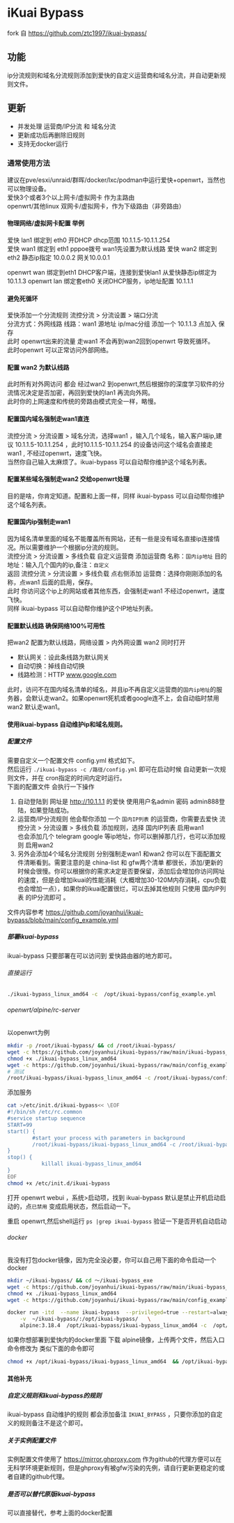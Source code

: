 # iKuai Bypass
fork 自 https://github.com/ztc1997/ikuai-bypass/

## 功能
ip分流规则和域名分流规则添加到爱快的自定义运营商和域名分流，并自动更新规则文件。  
## 更新
- 并发处理 运营商/IP分流 和 域名分流
- 更新成功后再删除旧规则  
- 支持无docker运行
### 通常使用方法 
建议在pve/esxi/unraid/群晖/docker/lxc/podman中运行爱快+openwrt，当然也可以物理设备。    
爱快3个或者3个以上网卡/虚拟网卡 作为主路由   
openwrt/其他linux 双网卡/虚拟网卡，作为下级路由（非旁路由）    
#### 物理网络/虚拟网卡配置 举例
爱快 lan1 绑定到 eth0  开DHCP dhcp范围 10.1.1.5-10.1.1.254   
爱快 wan1 绑定到 eth1  pppoe拨号    wan1先设置为默认线路
爱快 wan2 绑定到 eth2  静态ip指定 10.0.0.2 网关10.0.0.1   

openwrt  wan 绑定到eth1 DHCP客户端，连接到爱快lan1 从爱快静态ip绑定为10.1.1.3
openwrt  lan 绑定套eth0 关闭DHCP服务，ip地址配置 10.1.1.1

#### 避免死循环
爱快添加一个分流规则 流控分流 > 分流设置 > 端口分流   
分流方式：外网线路   线路：wan1  源地址 ip/mac分组 添加一个 10.1.1.3 点加入  保存   
此时 openwrt出来的流量 走wan1 不会再到wan2回到openwrt 导致死循环。  
此时openwrt 可以正常访问外部网络。  
#### 配置  wan2 为默认线路
此时所有对外网访问 都会 经过wan2 到openwrt,然后根据你的深度学习软件的分流情况决定是否加密，再回到爱快的lan1 再流向外网。  
此时你的上网速度和传统的旁路由模式完全一样，略慢。
#### 配置国内域名强制走wan1直连
流控分流 > 分流设置 > 域名分流，选择wan1 ，输入几个域名，输入客户端ip,建议 10.1.1.5-10.1.1.254 ，此时10.1.1.5-10.1.1.254 的设备访问这个域名会直接走wan1 , 不经过openwrt，速度飞快。   
当然你自己输入太麻烦了。ikuai-bypass 可以自动帮你维护这个域名列表。  
#### 配置某些域名强制走wan2 交给openwrt处理
目的是啥，你肯定知道。配置和上面一样，同样 ikuai-bypass 可以自动帮你维护这个域名列表。 
#### 配置国内ip强制走wan1
因为域名清单里面的域名不能覆盖所有网站，还有一些是没有域名直接ip连接情况。所以需要维护一个根据ip分流的规则。   
流控分流 > 分流设置 > 多线负载  自定义运营商  添加运营商  名称：`国内ip地址` 目的地址：输入几个国内的ip,备注：`自定义`  
返回  流控分流 > 分流设置 > 多线负载  点右侧添加 运营商：选择你刚刚添加的名称，点wan1 后面的启用，保存。  
此时 你访问这个ip上的网站或者其他东西，会强制走wan1 不经过openwrt，速度飞快。     
同样 ikuai-bypass 可以自动帮你维护这个IP地址列表。   
#### 配置默认线路 确保网络100%可用性 
把wan2 配置为默认线路，网络设置 > 内外网设置  wan2 同时打开 
-  默认网关：设此条线路为默认网关   
-  自动切换：掉线自动切换    
-  线路检测：HTTP  www.google.com   
 
此时，访问不在国内域名清单的域名，并且ip不再自定义运营商的`国内ip地址`的服务器，会默认走wan2。如果openwrt死机或者google连不上，会自动临时禁用wan2 默认走wan1。

#### 使用ikuai-bypass 自动维护ip和域名规则。
##### 配置文件
需要自定义一个配置文件 config.yml 格式如下。  
然后运行  ` ./ikuai-bypass -c /路径/config.yml ` 即可在启动时候 自动更新一次规则文件，并在 cron指定的时间内定时运行。  
下面的配置文件 会执行一下操作
1. 自动登陆到 网址是 http://10.1.1.1 的爱快 使用用户名admin 密码 admin888登陆，如果登陆成功。    
2. 运营商/IP分流规则  他会帮你添加 一个 `国内IP列表` 的运营商，你需要去爱快 流控分流 > 分流设置 > 多线负载  添加规则，选择 国内IP列表 启用wan1   
也会添加几个 telegram google 等ip地址，你可以删掉那几行，也可以添加规则 启用wan2     
3. 另外会添加4个域名分流规则 分别强制走wan1 和wan2 你可以在下面配置文件清晰看到。需要注意的是 china-list 和 gfw两个清单 都很长，添加/更新的时候会很慢。你可以根据你的需求决定是否要保留，添加后会增加你访问网址的速度，但是会增加ikuai的性能消耗（大概增加30-120M内存消耗，cpu负载也会增加一点），如果你的ikuai配置很烂，可以去掉其他规则 只使用  国内IP列表  的IP分流即可  。

文件内容参考  https://github.com/joyanhui/ikuai-bypass/blob/main/config_example.yml 

##### 部署ikuai-bypass
ikuai-bypass 只要部署在可以访问到 爱快路由器的地方即可。  
###### 直接运行
```sh
./ikuai-bypass_linux_amd64 -c  /opt/ikuai-bypass/config_example.yml
```
###### openwrt/alpine/rc-server
以openwrt为例
```sh
mkdir -p /root/ikuai-bypass/ && cd /root/ikuai-bypass/
wget -c https://github.com/joyanhui/ikuai-bypass/raw/main/ikuai-bypass_linux_amd64
chmod +x ./ikuai-bypass_linux_amd64
wget -c https://github.com/joyanhui/ikuai-bypass/raw/main/config_example.yml
# 测试
/root/ikuai-bypass/ikuai-bypass_linux_amd64 -c /root/ikuai-bypass/config_example.yml 
```
添加服务
```sh
cat >/etc/init.d/ikuai-bypass<< \EOF
#!/bin/sh /etc/rc.common
#service startup sequence
START=99
start() {
        #start your process with parameters in background
        /root/ikuai-bypass/ikuai-bypass_linux_amd64 -c /root/ikuai-bypass/config_example.yml  &
}
stop() {
           killall ikuai-bypass_linux_amd64
}
EOF
chmod +x /etc/init.d/ikuai-bypass

```
打开 openwrt webui ，系统>启动项，找到 ikuai-bypass 默认是禁止开机启动启动的，点`已禁用` 变成启用状态，然后启动一下。

重启 openwrt,然后shell运行 `ps |grep ikuai-bypass` 验证一下是否开机自动启动

###### docker
我没有打包docker镜像，因为完全没必要，你可以自己用下面的命令启动一个docker   
```sh
mkdir ~/ikuai-bypass/ && cd ～/ikuai-bypass_exe
wget -c https://github.com/joyanhui/ikuai-bypass/raw/main/ikuai-bypass_linux_amd64
chmod +x ./ikuai-bypass_linux_amd64
wget -c https://github.com/joyanhui/ikuai-bypass/raw/main/config_example.yml

docker run -itd  --name ikuai-bypass  --privileged=true --restart=always   \
    -v  ~/ikuai-bypass/:/opt/ikuai-bypass/   \
    alpine:3.18.4  /opt/ikuai-bypass/ikuai-bypass_linux_amd64 -c  /opt/ikuai-bypass/config_example.yml

```
如果你想部署到爱快内的docker里面  下载 alpine镜像，上传两个文件，然后入口 命令修改为 类似下面的命令即可
```sh
chmod +x /opt/ikuai-bypass/ikuai-bypass_linux_amd64  && /opt/ikuai-bypass/ikuai-bypass_linux_amd64 -c  /opt/ikuai-bypass/config_example.yml
```




#### 其他补充
##### 自定义规则和ikuai-bypass的规则
ikuai-bypass 自动维护的规则 都会添加备注 `IKUAI_BYPASS` ，只要你添加的自定义的规则备注不是这个即可。
##### 关于实例配置文件
实例配置文件使用了 https://mirror.ghproxy.com 作为github的代理方便可以在无科学环境更新规则，但是ghproxy有被gfw污染的先例，请自行更新更稳定的或者自建的github代理。  
##### 是否可以替代原版ikuai-bypass
可以直接替代，参考上面的docker配置